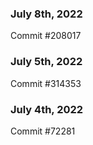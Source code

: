 ### July 8th, 2022

Commit #208017

### July 5th, 2022

Commit #314353


### July 4th, 2022

Commit #72281
